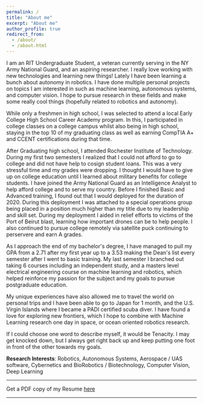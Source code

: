 ```yaml
---
permalink: /
title: "About me"
excerpt: "About me"
author_profile: true
redirect_from: 
  - /about/
  - /about.html
---
```


<!--
# Conor Gagliardi
 -->

<!--
Undergraduate Student, <br>
[Rochester Institute of Technology](https://www.rit.edu), New York
 -->
I am an RIT Undergraduate Student, a veteran currently serving in the NY Army National Guard, and an aspiring researcher. I really love working with new technologies and learning new things! Lately I have been learning a bunch about autonomy in robotics. I have done multiple personal projects on topics I am interested in such as machine learning, autonomous systems, and computer vision. I hope to pursue research in these fields and make some really cool things (hopefully related to robotics and autonomy).

While only a freshmen in high school, I was selected to attend a local Early College High School Career Academy program. In this, I participated in college classes on a college campus whilst also being in high school, staying in the top 10 of my graduating class as well as earning CompTIA A+ and CCENT certifications during that time. 

After Graduating high school, I attended Rochester Institute of Technology. During my first two semesters I realized that I could not afford to go to college and did not have help to cosign student loans. This was a very stressful time and my grades were dropping. I thought I would have to give up on college education until I learned about military benefits for college students. I have joined the Army National Guard as an Intelligence Analyst to help afford college and to serve my country. Before I finished Basic and Advanced training, I found out that I would deployed for the duration of 2020. During this deployment I was attached to a special operations group being placed in a position much higher than my title due to my leadership and skill set. During my deployment I aided in relief efforts to victims of the Port of Beirut blast, learning how important drones can be to help people. I also continued to pursue college remotely via satellite puck continuing to perservere and earn A grades.

As I approach the end of my bachelor's degree, I have managed to pull my GPA from a 2.71 after my first year up to a 3.53 making the Dean's list every semester after I went to basic training. My last semester I branched out taking 6 courses including an independent study, and a masters level electrical engineering course on machine learning and robotics, which helped reinforce my passion for the subject and my goals to pursue postgraduate education.

My unique experiences have also allowed me to travel the world on personal trips and I have been able to go to Japan for 1 month, and the U.S. Virgin Islands where I became a PADI certified scuba diver. I have found a love for exploring new frontiers, which I hope to combine with Machine Learning research one day in space, or ocean oriented robotics research.

If I could choose one word to describe myself, it would be Tenacity. I may get knocked down, but I always get right back up and keep putting one foot in front of the other towards my goals.




**Research Interests**: Robotics, Autonomous Systems, Aerospace /
UAS software, Cybernetics and BioRobotics / Biotechnology, Computer Vision, Deep Learning

---

Get a PDF copy of my Resume [here](/files/Gagliardi_Conor_Resume.pdf)

---

